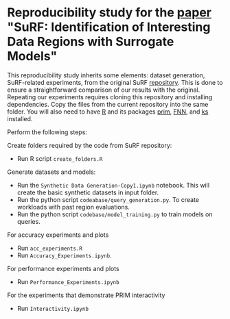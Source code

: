 # Reproducibility study for the [paper](https://ieeexplore.ieee.org/document/9101598) "SuRF: Identification of Interesting Data Regions with Surrogate Models"

This reproducibility study inherits some elements: dataset generation, SuRF-related experiments, from the original SuRF [repository](https://github.com/Skeftical/SuRF-Reproducibility). This is done to ensure a straightforward comparison of our results with the original.
Repeating our experiments requires cloning this repository and installing dependencies. Copy the files from the current repository into the same folder. You will also need to have [R](https://cran.r-project.org/) and its packages [prim](https://cran.r-project.org/web/packages/prim/index.html), [FNN](https://cran.r-project.org/web/packages/FNN/index.html), and [ks](https://cran.r-project.org/web/packages/ks/index.html) installed.

Perform the following steps:

Create folders required by the code from SuRF repository:
 - Run R script `create_folders.R` 

Generate datasets and models:
- Run the `Synthetic Data Generation-Copy1.ipynb` notebook. This will create the basic synthetic datasets in input folder.
- Run the python script `codeabase/query_generation.py`. To create workloads with past region evaluations.
- Run the python script `codebase/model_training.py` to train models on queries.

For accuracy experiments and plots
- Run `acc_experiments.R`
- Run `Accuracy_Experiments.ipynb`.

For performance experiments and plots
- Run `Performance_Experiments.ipynb`

For the experiments that demonstrate PRIM interactivity
- Run `Interactivity.ipynb`